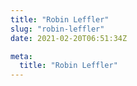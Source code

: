 ```yaml
---
title: "Robin Leffler"
slug: "robin-leffler"
date: 2021-02-20T06:51:34Z

meta:
  title: "Robin Leffler"
---
```


